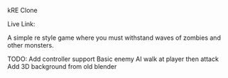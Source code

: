 kRE Clone

Live Link:

A simple re style game where you must withstand waves of zombies and other monsters.

TODO:
Add controller support
Basic enemy AI walk at player then attack
Add 3D background from old blender
